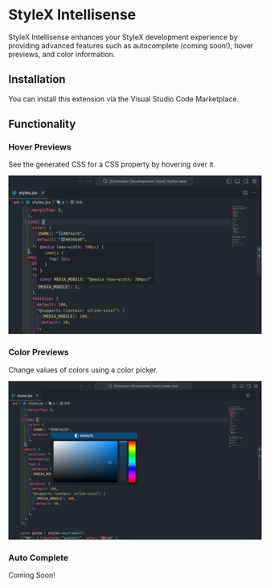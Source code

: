 # StyleX Intellisense

StyleX Intellisense enhances your StyleX development experience by providing advanced features such as autocomplete (coming soon!), hover previews, and color information.

## Installation

You can install this extension via the Visual Studio Code Marketplace.

## Functionality

### Hover Previews

See the generated CSS for a CSS property by hovering over it.

![Hover Preview](./assets/hover-preview.png)

### Color Previews

Change values of colors using a color picker.

![Color Picker](./assets/color-picker.png)

### Auto Complete

Coming Soon!
